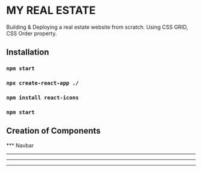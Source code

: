 # MY REAL ESTATE

Building & Deploying a real estate website from scratch.
Using CSS GRID, CSS Order property.

## Installation

### `npm start`
### `npx create-react-app ./`
### `npm install react-icons`
### `npm start`

## Creation of Components

*** Navbar
***
***
***





